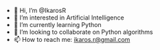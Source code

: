 - 👋 Hi, I’m @IkarosR
- 👀 I’m interested in Artificial Intelligence
- 🌱 I’m currently learning Python
- 💞️ I’m looking to collaborate on Python algorithms
- 📫 How to reach me: ikaros.r@gmail.com

<!---
IkarosR/IkarosR is a ✨ special ✨ repository because its `README.md` (this file) appears on your GitHub profile.
You can click the Preview link to take a look at your changes.
--->

